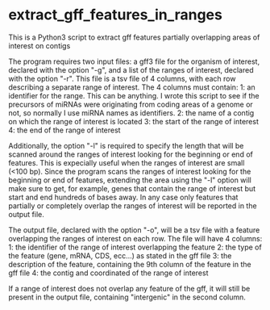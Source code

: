 # extract_gff_features_in_ranges
This is a Python3 script to extract gff features partially overlapping areas of interest on contigs

The program requires two input files: a gff3 file for the organism of interest, declared with the option "-g", and a list of the ranges of interest, declared with the option "-r". This file is a tsv file of 4 columns, with each row describing a separate range of interest. The 4 columns must contain:
1: an identifier for the range. This can be anything. I wrote this script to see if the precursors of miRNAs were originating from coding areas of a genome or not, so normally I use miRNA names as identifiers.
2: the name of a contig on which the range of interest is located
3: the start of the range of interest
4: the end of the range of interest

Additionally, the option "-l" is required to specify the length that will be scanned around the ranges of interest looking for the beginning or end of features. This is expecially useful when the ranges of interest are small (<100 bp). Since the program scans the ranges of interest looking for the beginning or end of features, extending the area using the "-l" option will make sure to get, for example, genes that contain the range of interest but start and end hundreds of bases away. In any case only features that partially or completely overlap the ranges of interest will be reported in the output file.

The output file, declared with the option "-o", will be a tsv file with a feature overlapping the ranges of interest on each row. The file will have 4 columns:
1: the identifier of the range of interest overlapping the feature
2: the type of the feature (gene, mRNA, CDS, ecc...) as stated in the gff file
3: the description of the feature, containing the 9th column of the feature in the gff file
4: the contig and coordinated of the range of interest

If a range of interest does not overlap any feature of the gff, it will still be present in the output file, containing "intergenic" in the second column.

